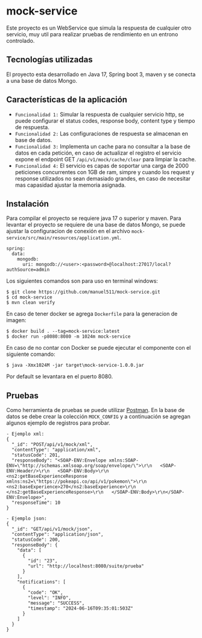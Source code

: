 # mock-service
Este proyecto es un WebService que simula la respuesta de cualquier otro servicio, muy util para realizar pruebas de rendimiento en un entrono controlado.

## Tecnologías utilizadas

El proyecto esta desarrollado en Java 17, Spring boot 3, maven y se conecta a una base de datos Mongo.

## Características de la aplicación

- `Funcionalidad 1:` Simular la respuesta de cualquier servicio http, se puede configurar el status codes, response body, content type y tiempo de respuesta.
- `Funcionalidad 2:` Las configuraciones de respuesta se almacenan en base de datos.
- `Funcionalidad 3:` Implementa un cache para no consultar a la base de datos en cada petición, en caso de actualizar el registro el servicio expone el endpoint GET `/api/v1/mock/cache/clear` para limpiar la cache.
- `Funcionalidad 4:` El servicio es capas de soportar una carga de 2000 peticiones concurrentes con 1GB de ram, simpre y cuando los request y response utilizados no sean demasiado grandes, en caso de necesitar mas capasidad ajustar la memoria asignada.

## Instalación

Para compilar el proyecto se requiere java 17 o superior y maven.
Para levantar el proyecto se requiere de una base de datos Mongo, se puede ajustar la configuracion de conexión en el archivo `mock-service/src/main/resources/application.yml`.
```
spring:
  data:
    mongodb:
      uri: mongodb://<user>:<password>@localhost:27017/local?authSource=admin
```
Los siguientes comandos son para uso en terminal windows:
```
$ git clone https://github.com/manuel511/mock-service.git
$ cd mock-service
$ mvn clean verify
```
En caso de tener docker se agrega `Dockerfile` para la generacion de imagen:
```
$ docker build . --tag=mock-service:latest
$ docker run -p8080:8080 -m 1024m mock-service
```
En caso de no contar con Docker se puede ejecutar el componente con el siguiente comando:
```
$ java -Xmx1024M -jar target\mock-service-1.0.0.jar
```
Por default se levantara en el puerto 8080.

## Pruebas

Como herramienta de pruebas se puede utilizar [Postman](https://www.postman.com/downloads/). En la base de datos se debe crear la colección `MOCK_CONFIG` y a continuación se agregan algunos ejemplo de registros para probar.
```
- Ejemplo xml:
{
  "_id": "POST/api/v1/mock/xml",
  "contentType": "application/xml",
  "statusCode": 201,
  "responseBody": "<SOAP-ENV:Envelope xmlns:SOAP-ENV=\"http://schemas.xmlsoap.org/soap/envelope/\">\r\n   <SOAP-ENV:Header/>\r\n   <SOAP-ENV:Body>\r\n      <ns2:getBaseExperienceResponse xmlns:ns2=\"https://pokeapi.co/api/v1/pokemon\">\r\n         <ns2:baseExperience>270</ns2:baseExperience>\r\n      </ns2:getBaseExperienceResponse>\r\n   </SOAP-ENV:Body>\r\n</SOAP-ENV:Envelope>",
  "responseTime": 10
}

- Ejemplo json:
{
  "_id": "GET/api/v1/mock/json",
  "contentType": "application/json",
  "statusCode": 200,
  "responseBody": {
    "data": [
      {
        "id": "23",
        "url": "http://localhost:8080/suite/prueba"
      }
    ],
    "notifications": [
      {
        "code": "OK",
        "level": "INFO",
        "message": "SUCCESS",
        "timestamp": "2024-06-16T09:35:01:503Z"
      }
    ]
  }
}
```
